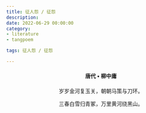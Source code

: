 ```yaml
---
title: 征人怨 / 征怨
description:
date: 2022-06-29 00:00:00
category:
- literature
- tangpoem

tags: 征人怨 / 征怨

---
```


<div id="poem-author">
唐代 • 柳中庸
</div>
<div id="poem-body">
<p class="poem-paragraph">岁岁金河复玉关，朝朝马策与刀环。</p>
<p class="poem-paragraph">三春白雪归青冢，万里黄河绕黑山。</p>

</div>

<style>

#poem-author {
    width: 100%;
    text-align: center;
    margin: 20px 0;
    font-weight: bold;
}
#poem-body {
    width: 100%;
    text-align: center;
}
.poem-paragraph {
    font-family: "仿宋"
}

</style>